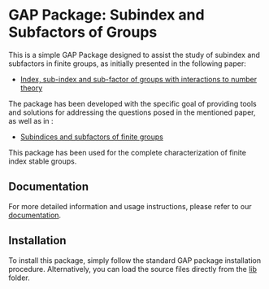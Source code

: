 # GAP Package: Subindex and Subfactors of Groups

This is a simple GAP Package designed to assist the study of subindex and subfactors in finite groups, as initially presented in the following paper:

- [Index, sub-index and sub-factor of groups with interactions to number theory](https://doi.org/10.1142/S0219498820501017)

The package has been developed with the specific goal of providing tools and solutions for addressing the questions posed in the mentioned paper, as well as in :
- [Subindices and subfactors of finite groups](https://doi.org/10.1080/00927872.2023.2168685)

This package has been used for the complete characterization of finite index stable groups.

## Documentation 

For more detailed information and usage instructions, please refer to our [documentation](https://drive.google.com/file/d/1KaCfMXZoYTCr2agVS3VGNp-6o5ibzx1G/view?usp=sharing).

## Installation

To install this package, simply follow the standard GAP package installation procedure. Alternatively, you can load the source files directly from the [lib](./lib) folder.
